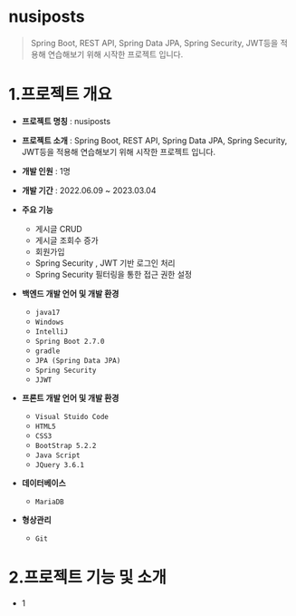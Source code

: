 # nusiposts
> Spring Boot, REST API, Spring Data JPA, Spring Security, JWT등을 적용해 연습해보기 위해 시작한 프로젝트 입니다.

# 1.프로젝트 개요
- **프로젝트 명칭** : nusiposts
- **프로젝트 소개** : Spring Boot, REST API, Spring Data JPA, Spring Security, JWT등을 적용해 연습해보기 위해 시작한 프로젝트 입니다.
- **개발 인원** : 1명
- **개발 기간** : 2022.06.09 ~ 2023.03.04
- **주요 기능**

  - 게시글 CRUD
  - 게시글 조회수 증가
  - 회원가입
  - Spring Security , JWT 기반 로그인 처리
  - Spring Security 필터링을 통한 접근 권한 설정
  
- **백엔드 개발 언어 및 개발 환경**

  - ```java17```
  - ```Windows```
  - ```IntelliJ```
  - ```Spring Boot 2.7.0```
  - ```gradle```
  - ```JPA (Spring Data JPA)```
  - ```Spring Security```
  - ```JJWT```
  
- **프론트 개발 언어 및 개발 환경**

  - ```Visual Stuido Code```
  - ```HTML5```
  - ```CSS3```
  - ```BootStrap 5.2.2```
  - ```Java Script```
  - ```JQuery 3.6.1```
  
- **데이터베이스**
  
  - ```MariaDB```

- **형상관리**
  
  - ```Git```
  
# 2.프로젝트 기능 및 소개
- 1
